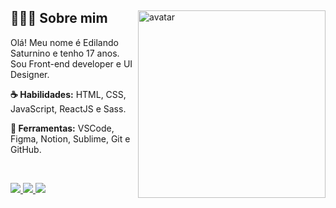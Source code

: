 <div>
  <img align="right" width="300" src="https://imgur.com/YLyi0xo.gif" alt="avatar">
  <h2> 👨🏻‍💻&nbsp;Sobre mim </h2>
  <p align="left">
Olá! Meu nome é Edilando Saturnino e tenho 17 anos. Sou Front-end developer e UI Designer.

  </p>
  <p align="left">
    <strong>☕ Habilidades:</strong> HTML, CSS, JavaScript, ReactJS e Sass.
  </p>
  <p align="left">
    <strong>💼 Ferramentas:</strong> VSCode, Figma, Notion, Sublime, Git e GitHub.
  </p>
</div>
<br>

<p align="left" dir="auto">
  <a href="https://www.instagram.com/edilandosaturnino/" alt="Instagram" target="_blank" rel="nofollow">
    <img src="https://imgur.com/vh6VcIy.png" style="max-width: 100%;">
  </a>
  <a href="https://www.linkedin.com/in/edilando" target="_blank" alt="Linkedin" rel="nofollow">
    <img src="https://imgur.com/TzzxqE8.png" style="max-width: 100%;">
  </a>
  <a href="https://discord.gg/users/452152439173545985" target="_blank" alt="Discord" rel="nofollow">
    <img src="https://imgur.com/1sOoIhe.png" style="max-width: 100%;">
  </a>
</p>
